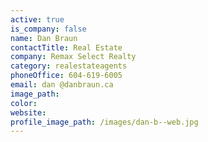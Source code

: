 ```yaml
---
active: true
is_company: false
name: Dan Braun
contactTitle: Real Estate
company: Remax Select Realty
category: realestateagents
phoneOffice: 604-619-6005
email: dan @danbraun.ca
image_path:
color:
website:
profile_image_path: /images/dan-b--web.jpg
---
```



